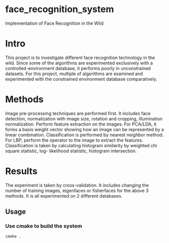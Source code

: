 # face_recognition_system
Implementation of Face Recognition in the Wild

# Intro
This project is to investigate different face recognition technology in the wild. Since some of the algorithms are experimented exclusively with a controlled-environment database, it performs poorly in unconstrained datasets. For this project, multiple of algorithms are examined and experimented with the constrained environment database comparatively.

# Methods
Image pre-processing techniques are performed first. It includes face detection, normalization with image size, rotation and cropping, illumination normalization.
Perform feature extraction on the images. For PCA/LDA, it forms a basis weight vector showing how an image can be represented by a linear combination. Classification is performed by nearest neighbor method.
For LBP, perform the operator to the image to extract the features. Classification is taken by calculating histogram similarity by weighted chi square statistic, log- likelihood statistic, histogram intersection.

# Results
The experiment is taken by cross-validation. It includes changing the number of training images, eigenfaces or fisherfaces for the above 3 methods. It is all experimented on 2 different databases.

## Usage 
###  Use cmake to build the system 
```
cmake .
```
